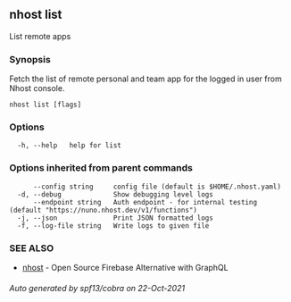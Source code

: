 ## nhost list

List remote apps

### Synopsis

Fetch the list of remote personal and team app
for the logged in user from Nhost console.

```
nhost list [flags]
```

### Options

```
  -h, --help   help for list
```

### Options inherited from parent commands

```
      --config string     config file (default is $HOME/.nhost.yaml)
  -d, --debug             Show debugging level logs
      --endpoint string   Auth endpoint - for internal testing (default "https://nuno.nhost.dev/v1/functions")
  -j, --json              Print JSON formatted logs
  -f, --log-file string   Write logs to given file
```

### SEE ALSO

* [nhost](nhost.md)	 - Open Source Firebase Alternative with GraphQL

###### Auto generated by spf13/cobra on 22-Oct-2021
